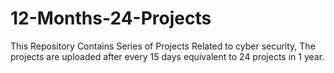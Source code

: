 # 12-Months-24-Projects
This Repository Contains Series of Projects Related to cyber security, The projects are uploaded after every 15 days equivalent to 24 projects in 1 year.
